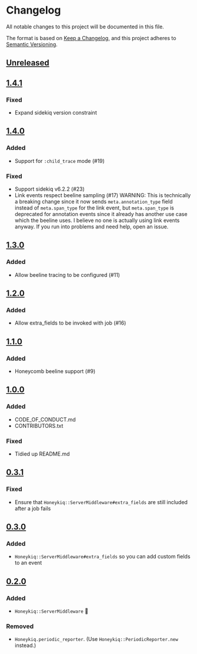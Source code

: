 # Changelog
All notable changes to this project will be documented in this file.

The format is based on [Keep a Changelog](https://keepachangelog.com/en/1.0.0/),
and this project adheres to [Semantic Versioning](https://semver.org/spec/v2.0.0.html).

## [Unreleased]

## [1.4.1]
### Fixed
- Expand sidekiq version constraint

## [1.4.0]
### Added
- Support for `:child_trace` mode (#19)

### Fixed
- Support sidekiq v6.2.2 (#23)
- Link events respect beeline sampling (#17)
  WARNING: This is technically a breaking change since it now sends
  `meta.annotation_type` field instead of `meta.span_type` for the link event,
  but `meta.span_type` is deprecated for annotation events since it already has
  another use case which the beeline uses. I believe no one is actually using
  link events anyway. If you run into problems and need help, open an issue.

## [1.3.0]
### Added
- Allow beeline tracing to be configured (#11)

## [1.2.0]
### Added
- Allow extra_fields to be invoked with job (#16)

## [1.1.0]
### Added
- Honeycomb beeline support (#9)

## [1.0.0]
### Added
- CODE_OF_CONDUCT.md
- CONTRIBUTORS.txt

### Fixed
- Tidied up README.md

## [0.3.1]
### Fixed
- Ensure that `Honeykiq::ServerMiddleware#extra_fields` are still included after a job fails

## [0.3.0]
### Added
- `Honeykiq::ServerMiddleware#extra_fields` so you can add custom fields to an event

## [0.2.0]
### Added
- `Honeykiq::ServerMiddleware` 🙌

### Removed
- `Honeykiq.periodic_reporter`. (Use `Honeykiq::PeriodicReporter.new` instead.)

[Unreleased]: https://github.com/carwow/honeykiq/compare/v1.4.1...HEAD
[1.4.1]: https://github.com/carwow/honeykiq/compare/v1.4.0...v1.4.1
[1.4.0]: https://github.com/carwow/honeykiq/compare/v1.3.0...v1.4.0
[1.3.0]: https://github.com/carwow/honeykiq/compare/v1.2.0...v1.3.0
[1.2.0]: https://github.com/carwow/honeykiq/compare/v1.1.0...v1.2.0
[1.1.0]: https://github.com/carwow/honeykiq/compare/v1.0.0...v1.1.0
[1.0.0]: https://github.com/carwow/honeykiq/compare/v0.3.1...v1.0.0
[0.3.1]: https://github.com/carwow/honeykiq/compare/v0.3.0...v0.3.1
[0.3.0]: https://github.com/carwow/honeykiq/compare/v0.2.0...v0.3.0
[0.2.0]: https://github.com/carwow/honeykiq/compare/v0.1.0...v0.2.0
